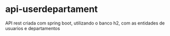 # api-userdepartament

API rest criada com spring boot, utilizando o banco h2, com as entidades de usuarios e departamentos
